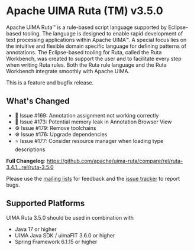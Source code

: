 <!--
***************************************************************
* Licensed to the Apache Software Foundation (ASF) under one
* or more contributor license agreements.  See the NOTICE file
* distributed with this work for additional information
* regarding copyright ownership.  The ASF licenses this file
* to you under the Apache License, Version 2.0 (the
* "License"); you may not use this file except in compliance
* with the License.  You may obtain a copy of the License at
*
*   http://www.apache.org/licenses/LICENSE-2.0
* 
* Unless required by applicable law or agreed to in writing,
* software distributed under the License is distributed on an
* "AS IS" BASIS, WITHOUT WARRANTIES OR CONDITIONS OF ANY
* KIND, either express or implied.  See the License for the
* specific language governing permissions and limitations
* under the License.
***************************************************************
-->
   
# Apache UIMA Ruta (TM) v3.5.0

Apache UIMA Ruta™ is a rule-based script language supported by Eclipse-based tooling.
The language is designed to enable rapid development of text processing applications within Apache UIMA&#8482;. 
A special focus lies on the intuitive and flexible domain specific language for defining 
patterns of annotations. The Eclipse-based tooling for Ruta, called the Ruta Workbench,
was created to support the user and to facilitate every step when writing Ruta rules. Both the 
Ruta rule language and the Ruta Workbench integrate smoothly with Apache UIMA.

This is a feature and bugfix release.

## What's Changed

* 🦟 Issue #169: Annotation assignment not working correctly
* 🦟 Issue #173: Potential memory leak in Annotation Browser View
* ⚙️ Issue #179: Remove toolchains
* ⚙️ Issue #176: Upgrade dependencies
* ⭐️ Issue #177: Consider resource manager when loading type descriptions

**Full Changelog**: https://github.com/apache/uima-ruta/compare/rel/ruta-3.4.1...rel/ruta-3.5.0

Please use the [mailing lists](https://uima.apache.org/mail-lists.html) for feedback and the [issue tracker](https://github.com/apache/uima-ruta/issues) to report bugs.

## Supported Platforms

UIMA Ruta 3.5.0 should be used in combination with

- Java 17 or higher
- UIMA Java SDK / uimaFIT 3.6.0 or higher
- Spring Framework 6.1.15 or higher
